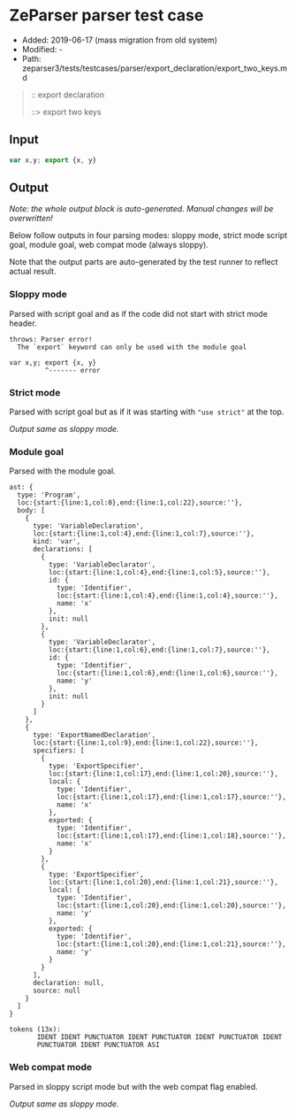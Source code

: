 # ZeParser parser test case

- Added: 2019-06-17 (mass migration from old system)
- Modified: -
- Path: zeparser3/tests/testcases/parser/export_declaration/export_two_keys.md

> :: export declaration
>
> ::> export two keys

## Input

`````js
var x,y; export {x, y}
`````

## Output

_Note: the whole output block is auto-generated. Manual changes will be overwritten!_

Below follow outputs in four parsing modes: sloppy mode, strict mode script goal, module goal, web compat mode (always sloppy).

Note that the output parts are auto-generated by the test runner to reflect actual result.

### Sloppy mode

Parsed with script goal and as if the code did not start with strict mode header.

`````
throws: Parser error!
  The `export` keyword can only be used with the module goal

var x,y; export {x, y}
         ^------- error
`````

### Strict mode

Parsed with script goal but as if it was starting with `"use strict"` at the top.

_Output same as sloppy mode._

### Module goal

Parsed with the module goal.

`````
ast: {
  type: 'Program',
  loc:{start:{line:1,col:0},end:{line:1,col:22},source:''},
  body: [
    {
      type: 'VariableDeclaration',
      loc:{start:{line:1,col:4},end:{line:1,col:7},source:''},
      kind: 'var',
      declarations: [
        {
          type: 'VariableDeclarator',
          loc:{start:{line:1,col:4},end:{line:1,col:5},source:''},
          id: {
            type: 'Identifier',
            loc:{start:{line:1,col:4},end:{line:1,col:4},source:''},
            name: 'x'
          },
          init: null
        },
        {
          type: 'VariableDeclarator',
          loc:{start:{line:1,col:6},end:{line:1,col:7},source:''},
          id: {
            type: 'Identifier',
            loc:{start:{line:1,col:6},end:{line:1,col:6},source:''},
            name: 'y'
          },
          init: null
        }
      ]
    },
    {
      type: 'ExportNamedDeclaration',
      loc:{start:{line:1,col:9},end:{line:1,col:22},source:''},
      specifiers: [
        {
          type: 'ExportSpecifier',
          loc:{start:{line:1,col:17},end:{line:1,col:20},source:''},
          local: {
            type: 'Identifier',
            loc:{start:{line:1,col:17},end:{line:1,col:17},source:''},
            name: 'x'
          },
          exported: {
            type: 'Identifier',
            loc:{start:{line:1,col:17},end:{line:1,col:18},source:''},
            name: 'x'
          }
        },
        {
          type: 'ExportSpecifier',
          loc:{start:{line:1,col:20},end:{line:1,col:21},source:''},
          local: {
            type: 'Identifier',
            loc:{start:{line:1,col:20},end:{line:1,col:20},source:''},
            name: 'y'
          },
          exported: {
            type: 'Identifier',
            loc:{start:{line:1,col:20},end:{line:1,col:21},source:''},
            name: 'y'
          }
        }
      ],
      declaration: null,
      source: null
    }
  ]
}

tokens (13x):
       IDENT IDENT PUNCTUATOR IDENT PUNCTUATOR IDENT PUNCTUATOR IDENT
       PUNCTUATOR IDENT PUNCTUATOR ASI
`````


### Web compat mode

Parsed in sloppy script mode but with the web compat flag enabled.

_Output same as sloppy mode._
